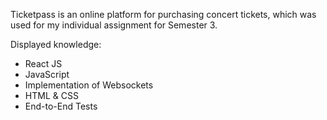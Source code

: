 Ticketpass is an online platform for purchasing concert tickets, which was used for my individual assignment for Semester 3.

Displayed knowledge:

- React JS
- JavaScript
- Implementation of Websockets
- HTML & CSS
- End-to-End Tests
